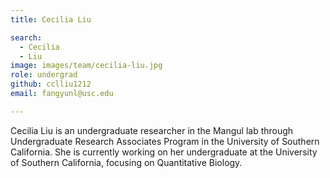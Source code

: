 ```yaml
---
title: Cecilia Liu

search:
  - Cecilia
  - Liu
image: images/team/cecilia-liu.jpg
role: undergrad
github: cclliu1212
email: fangyunl@usc.edu

---
```


Cecilia Liu is an undergraduate researcher in the Mangul lab through Undergraduate Research Associates Program in the University of Southern California. She is currently working on her undergraduate at the University of Southern California, focusing on Quantitative Biology.
